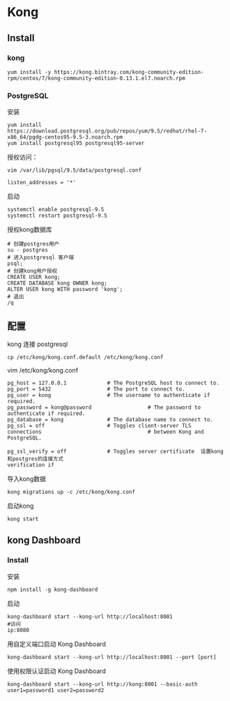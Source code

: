 # Kong

## Install

### kong

````
yum install -y https://kong.bintray.com/kong-community-edition-rpm/centos/7/kong-community-edition-0.13.1.el7.noarch.rpm
````

### PostgreSQL

安装

````
yum install https://download.postgresql.org/pub/repos/yum/9.5/redhat/rhel-7-x86_64/pgdg-centos95-9.5-3.noarch.rpm
yum install postgresql95 postgresql95-server

````

 授权访问：

	vim /var/lib/pgsql/9.5/data/postgresql.conf

````
listen_addresses = '*' 
````

启动

````
systemctl enable postgresql-9.5
systemctl restart postgresql-9.5
````

授权kong数据库

````
# 创建postgres用户
su - postgres 
# 进入postgresql 客户端
psql;
# 创建kong用户授权
CREATE USER kong; 
CREATE DATABASE kong OWNER kong;
ALTER USER kong WITH password 'kong';
# 退出
/q
````

## 配置

kong 连接 postgresql

````
cp /etc/kong/kong.conf.default /etc/kong/kong.conf
````

vim /etc/kong/kong.conf

````
pg_host = 127.0.0.1             # The PostgreSQL host to connect to.
pg_port = 5432                  # The port to connect to.
pg_user = kong                  # The username to authenticate if required.
pg_password = kong@password                  # The password to authenticate if required.
pg_database = kong              # The database name to connect to.
pg_ssl = off                    # Toggles client-server TLS connections                                  # between Kong and PostgreSQL.

pg_ssl_verify = off             # Toggles server certificate  设置kong和postgres的连接方式
verification if
````

导入kong数据

````
kong migrations up -c /etc/kong/kong.conf
````

启动kong

````
kong start
````

## kong Dashboard

### Install 

安装

````
npm install -g kong-dashboard
````

启动

````
kong-dashboard start --kong-url http://localhost:8001
#访问
ip:8080
````

用自定义端口启动 Kong Dashboard 

````
kong-dashboard start --kong-url http://localhost:8001 --port [port]
````

使用权限认证启动 Kong Dashboard

````
kong-dashboard start --kong-url http://kong:8001 --basic-auth user1=password1 user2=password2
````

